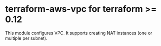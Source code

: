 # terraform-aws-vpc for terraform >= 0.12

This module configures VPC. It supports creating NAT instances (one or multiple per subnet).
